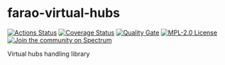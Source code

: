 # farao-virtual-hubs

[![Actions Status](https://github.com/farao-community/farao-virtual-hubs/workflows/CI/badge.svg)](https://github.com/farao-community/farao-virtual-hubs/actions)
[![Coverage Status](https://sonarcloud.io/api/project_badges/measure?project=com.farao-community.farao%3Afarao-virtual-hubs&metric=coverage)](https://sonarcloud.io/component_measures?id=com.farao-community.farao%3Afarao-virtual-hubs&metric=coverage)
[![Quality Gate](https://sonarcloud.io/api/project_badges/measure?project=com.farao-community.farao%3Afarao-virtual-hubs&metric=alert_status)](https://sonarcloud.io/dashboard?id=com.farao-community.farao%3Afarao-virtual-hubs)
[![MPL-2.0 License](https://img.shields.io/badge/license-MPL_2.0-blue.svg)](https://www.mozilla.org/en-US/MPL/2.0/)
[![Join the community on Spectrum](https://withspectrum.github.io/badge/badge.svg)](https://spectrum.chat/farao-community)

Virtual hubs handling library 
